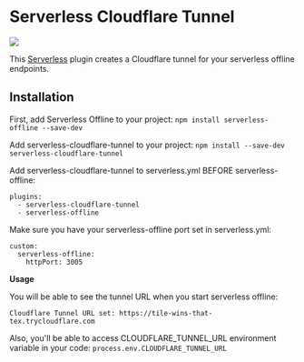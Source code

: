 # Serverless Cloudflare Tunnel

<p>
  <a href="https://www.serverless.com">
    <img src="http://public.serverless.com/badges/v3.svg">
  </a>
</p>

This [Serverless](https://github.com/serverless/serverless) plugin creates a Cloudflare tunnel for your serverless offline endpoints.

## Installation

First, add Serverless Offline to your project:
`npm install serverless-offline --save-dev`

Add serverless-cloudflare-tunnel to your project:
`npm install --save-dev serverless-cloudflare-tunnel`

Add serverless-cloudflare-tunnel to serverless.yml BEFORE serverless-offline:
```
plugins:
  - serverless-cloudflare-tunnel
  - serverless-offline
```

Make sure you have your serverless-offline port set in serverless.yml:
```
custom:
  serverless-offline:
    httpPort: 3005
```

**Usage**

You will be able to see the tunnel URL when you start serverless offline:
```
Cloudflare Tunnel URL set: https://tile-wins-that-tex.trycloudflare.com
```

Also, you'll be able to access CLOUDFLARE_TUNNEL_URL environment variable in your code: `process.env.CLOUDFLARE_TUNNEL_URL`